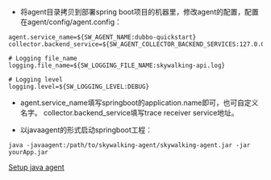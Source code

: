 - 将agent目录拷贝到部署spring boot项目的机器里，修改agent的配置，配置在agent/config/agent.config：
```properties
agent.service_name=${SW_AGENT_NAME:dubbo-quickstart}
collector.backend_service=${SW_AGENT_COLLECTOR_BACKEND_SERVICES:127.0.0.1:11800}

# Logging file_name
logging.file_name=${SW_LOGGING_FILE_NAME:skywalking-api.log}

# Logging level
logging.level=${SW_LOGGING_LEVEL:DEBUG}
```
- agent.service_name填写springboot的application.name即可，也可自定义名字。
collector.backend_service填写trace receiver service地址。

- 以javaagent的形式启动springboot工程：
```shell script
java -javaagent:/path/to/skywalking-agent/skywalking-agent.jar -jar yourApp.jar
```
[Setup java agent](https://github.com/apache/skywalking/blob/v8.2.0/docs/en/setup/service-agent/java-agent/README.md)